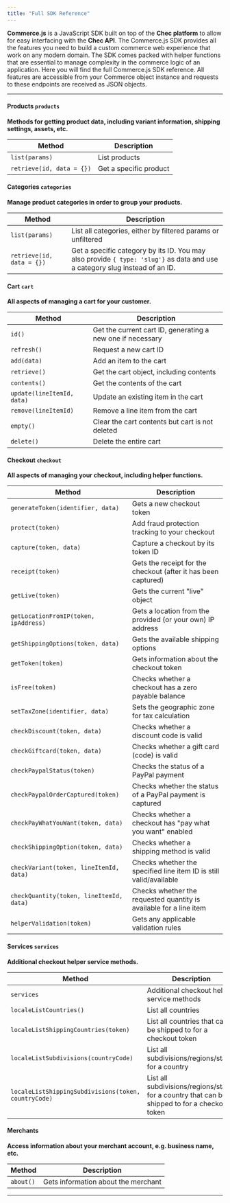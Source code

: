 ```yaml
---
title: "Full SDK Reference"
---
```


**Commerce.js** is a JavaScript SDK built on top of the **Chec platform** to allow for easy interfacing with the **Chec API**. The Commerce.js SDK provides all the features you need to build a custom commerce web experience that work on any modern domain. The SDK comes packed with helper functions that are essential to manage complexity in the commerce logic of an application. Here you will find the full Commerce.js SDK reference. All features are accessible from your Commerce object instance and requests to these endpoints are received as JSON objects.

---

#### Products `products`

**Methods for getting product data, including variant information, shipping settings, assets, etc.**

| Method | Description |
| -------------------- | ----------- |
| `list(params)`       | List products |
| `retrieve(id, data = {})`  | Get a specific product |

#### Categories `categories`

**Manage product categories in order to group your products.**

| Method | Description |
| -------------------- | ----------- |
| `list(params)`       | List all categories, either by filtered params or unfiltered |
| `retrieve(id, data = {})`  |  Get a specific category by its ID. You may also provide `{ type: 'slug'}` as data and use a category slug instead of an ID.  |

#### Cart `cart`

**All aspects of managing a cart for your customer.**

| Method | Description |
| -------------------- | ----------- |
| `id()`       | Get the current cart ID, generating a new one if necessary |
| `refresh()`  | Request a new cart ID |
| `add(data)`  | Add an item to the cart |
| `retrieve()` | Get the cart object, including contents |
| `contents()` | Get the contents of the cart |
| `update(lineItemId, data)` | Update an existing item in the cart |
| `remove(lineItemId)` | Remove a line item from the cart |
| `empty()` | Clear the cart contents but cart is not deleted |
| `delete()` | Delete the entire cart |

#### Checkout `checkout`

**All aspects of managing your checkout, including helper functions.**

| Method | Description |
| -------------------- | ----------- |
| `generateToken(identifier, data)` | Gets a new checkout token |
| `protect(token)`  | Add fraud protection tracking to your checkout  |
| `capture(token, data)`  | Capture a checkout by its token ID  |
| `receipt(token)`  | Gets the receipt for the checkout (after it has been captured)  |
| `getLive(token)`  | Gets the current "live" object  |
| `getLocationFromIP(token, ipAddress)`  | Gets a location from the provided (or your own) IP address  |
| `getShippingOptions(token, data)`  | Gets the available shipping options  |
| `getToken(token)`  | Gets information about the checkout token  |
| `isFree(token)`  | Checks whether a checkout has a zero payable balance  |
| `setTaxZone(identifier, data)`  | Sets the geographic zone for tax calculation  |
| `checkDiscount(token, data)`  | Checks whether a discount code is valid  |
| `checkGiftcard(token, data)`  | Checks whether a gift card (code) is valid  |
| `checkPaypalStatus(token)`  | Checks the status of a PayPal payment  |
| `checkPaypalOrderCaptured(token)`  | Checks whether the status of a PayPal payment is captured  |
| `checkPayWhatYouWant(token, data)`  | Checks whether a checkout has "pay what you want" enabled  |
| `checkShippingOption(token, data)`  | Checks whether a shipping method is valid  |
| `checkVariant(token, lineItemId, data)`  | Checks whether the specified line item ID is still valid/available  |
| `checkQuantity(token, lineItemId, data)`  | Checks whether the requested quantity is available for a line item  |
| `helperValidation(token)`  | Gets any applicable validation rules  |

#### Services `services`

**Additional checkout helper service methods.**

| Method | Description |
| -------------------- | ----------- |
| `services`  | Additional checkout helper service methods |
| `localeListCountries()` | List all countries |
| `localeListShippingCountries(token)` | List all countries that can be shipped to for a checkout token |
| `localeListSubdivisions(countryCode)` | List all subdivisions/regions/states for a country |
| `localeListShippingSubdivisions(token, countryCode)` | List all subdivisions/regions/states for a country that can be shipped to for a checkout token |

#### Merchants

**Access information about your merchant account, e.g. business name, etc.**

| Method | Description |
| -------------------- | ----------- |
| `about()`       | Gets information about the merchant |


---
